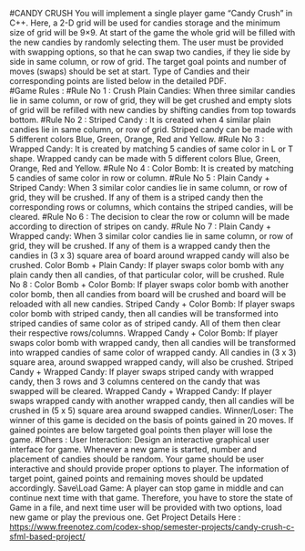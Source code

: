 #CANDY CRUSH
You will implement a single player game “Candy Crush” in C++. Here, a 2-D grid will be used for candies storage and the minimum size of grid will be 9×9. At start of the game the whole grid will be filled with the new candies by randomly selecting them. 
The user must be provided with swapping options, so that he can swap two candies, if they lie side by side in same column, or row of grid. The target goal points and number of moves (swaps) should be set at start.
Type of Candies and their corresponding points are listed below in the detailed PDF.  
#Game Rules :
#Rule No 1 :
Crush Plain Candies: When three similar candies lie in same column, or row of grid, they will be get crushed and empty slots of grid will be refilled with new candies by shifting candies from top towards bottom. 
#Rule No 2 :
Striped Candy : It is created when 4 similar plain candies lie in same column, or row of grid. Striped candy can be made with 5 different colors Blue, Green, Orange, Red and Yellow.
#Rule No 3 :
Wrapped Candy: It is created by matching 5 candies of same color in L or T shape. Wrapped candy can be made with 5 different colors Blue, Green, Orange, Red and Yellow.
#Rule No 4 :
Color Bomb: It is created by matching 5 candies of same color in row or column. 
#Rule No 5 :
Plain Candy + Striped Candy: When 3 similar color candies lie in same column, or row of grid, they will be crushed. If any of them is a striped candy then the corresponding rows or columns, which contains the striped candies, will be cleared. 
#Rule No 6 :
The decision to clear the row or column will be made according to direction of stripes on candy.
#Rule No 7 :
Plain Candy + Wrapped candy: When 3 similar color candies lie in same column, or row of grid, they will be crushed. If any of them is a wrapped candy then the candies in (3 x 3) square area of board around wrapped candy will also be crushed. Color Bomb + Plain Candy: If player swaps color bomb with any plain candy then all candies, of that particular color, will be crushed. 
Rule No 8 :
Color Bomb + Color Bomb: If player swaps color bomb with another color bomb, then all candies from board will be crushed and board will be reloaded with all new candies. 
Striped Candy + Color Bomb: If player swaps color bomb with striped candy, then all candies will be transformed into striped candies of same color as of striped candy. 
All of them then clear their respective rows/columns. Wrapped Candy + Color Bomb: If player swaps color bomb with wrapped candy, then all candies will be transformed into wrapped candies of same color of wrapped candy. 
All candies in (3 x 3) square area, around swapped wrapped candy, will also be crushed. Striped Candy + Wrapped Candy: If player swaps striped candy with wrapped candy, then 3 rows and 3 columns centered on the candy that was swapped will be cleared. 
Wrapped Candy + Wrapped Candy: If player swaps wrapped candy with another wrapped candy, then all candies will be crushed in (5 x 5) square area around swapped candies. 
Winner/Loser: The winner of this game is decided on the basis of points gained in 20 moves. If gained pointes are below targeted goal points then player will lose the game. 
#Ohers :
User Interaction: Design an interactive graphical user interface for game. Whenever a new game is started, number and placement of candies should be random. Your game should be user interactive and should provide proper options to player. 
The information of target point, gained points and remaining moves should be updated accordingly. 
Save\Load Game: A player can stop game in middle and can continue next time with that game. 
Therefore, you have to store the state of Game in a file, and next time user will be provided with two options, load new game or play the previous one. Get Project Details Here : https://www.freenotez.com/codex-shop/semester-projects/candy-crush-c-sfml-based-project/
